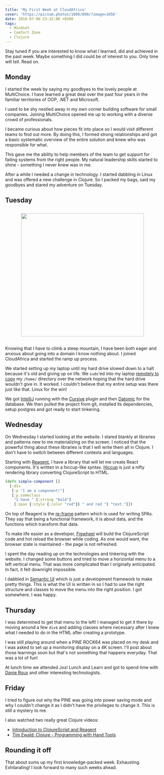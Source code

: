 ```yaml
---
title: 'My First Week at CloudAfrica'
cover: 'https://picsum.photos/1600/800/?image=1056'
date: 2018-07-06 23:32:00 +0200
tags:
  - Mindset
  - Comfort Zone
  - Clojure
---
```


Stay tuned if you are interested to know what I learned, did and achieved in the past week. Maybe something I did could be of interest to you. Only time will tell. Read on.

## Monday

I started the week by saying my goodbyes to the lovely people at MultiChoice. I have learned a great deal over the past four years in the familiar territories of OOP, .NET and Microsoft.

I used to be shy nestled away in my own corner building software for small companies. Joining MultiChoice opened me up to working with a diverse crowd of professionals.

I became curious about how pieces fit into place so I would visit different teams to find out more. By doing this, I formed strong relationships and got a basic systematic overview of the entire solution and knew who was responsible for what.

This gave me the ability to help members of the team to get support for failing systems from the right people. My natural leadership skills started to shine - something I never knew was in me.

After a while I needed a change in technology. I started dabbling in Linux and was offered a new challenge in Clojure. So I packed my bags, said my goodbyes and stared my adventure on Tuesday.

## Tuesday

<div style="text-align:center;margin:30px;">
    <a href="https://www.cloudafrica.net/" target="_blank" nofollow>
        <img src="/images/cloud-africa.svg" style="width:400px" />
    </a>
</div>

Knowing that I have to climb a steep mountain, I have been both eager and anxious about going into a domain I know nothing about. I joined CloudAfrica and started the ramp up process.

We started setting up my laptop until my hard drive slowed down to a halt because it's old and giving up on life. We `sudo`'ed into my laptop [remotely to copy](https://stackoverflow.com/questions/14928382/how-can-i-get-a-folder-from-remote-machine-to-local-machine) my `/home/` directory over the network hoping that the hard drive wouldn't give in. It worked. I couldn't believe that my entire setup was there just like that. Linux for the win!

We got [IntelliJ](https://www.jetbrains.com/idea/) running with the [Cursive](https://cursive-ide.com/) plugin and then [Datomic](https://www.datomic.com/) for the database. We then pulled the project from git, installed its dependencies, setup postgres and got ready to start tinkering.

## Wednesday

On Wednesday I started looking at the website. I stared blankly at libraries and patterns new to me materializing on the screen. I noticed that the powerful thing about these libraries is that I will write them all in Clojure. I don't have to switch between different contexts and languages.

Starting with [Reagent](http://reagent-project.github.io/), I have a library that will let me create React components. It's written in a hiccup-like syntax. [Hiccup](https://github.com/weavejester/hiccup) is just a nifty rendering library converting ClojureScript to HTML.

```clojure
(defn simple-component []
  [:div
   [:p "I am a component!"]
   [:p.someclass
    "I have " [:strong "bold"]
    [:span {:style {:color "red"}} " and red "] "text."]])
```

On top of Reagent is the [re-frame](https://github.com/Day8/re-frame) pattern which is used for writing SPAs. They say that being a functional framework, it is about data, and the functions which transform that data.

To make life easier as a developer, [Figwheel](https://github.com/bhauman/lein-figwheel) will build the ClojureScript code and hot reload the browser while coding. As one would want, the browser state is maintained - the page is not refreshed.

I spent the day reading up on the technologies and tinkering with the website. I changed some buttons and tried to move a horizontal menu to a left vertical menu. That was more complicated than I originally anticipated. In fact, it felt downright impossible.

I dabbled in [Semantic UI](https://semantic-ui.com/) which is just a development framework to make pretty things. This is what the UI is written in so I had to use the right structure and classes to move the menu into the right position. I got somewhere. I was happy.

## Thursday

I was determined to get that menu to the left! I managed to get it there by moving around a few `div`s and adding classes where necessary after I knew what I needed to do in the HTML after creating a prototype.

I was still playing around when a PINE ROCK64 was placed on my desk and I was asked to set up a monitoring display on a 4K screen. I'll post about those learnings soon but that's not something that happens everyday. That was a lot of fun!

At lunch time we attended Jozi Lunch and Learn and got to spend time with [Danie Roux](http://www.danieroux.com/) and other interesting technologists.

## Friday

I tried to figure out why the PINE was going into power saving mode and why I couldn't change it as I didn't have the privileges to change it. This is still a mystery to me.

I also watched two really great Clojure videos:

- [Introduction to ClojureScript and Reagent](https://www.youtube.com/watch?v=wq6ctyZBb0A)
- [Tim Ewald: Clojure - Programming with Hand Tools](https://www.youtube.com/watch?v=ShEez0JkOFw)

## Rounding it off

That about sums up my first knowledge-packed week. Exhausting. Exhilarating! I look forward to many such weeks ahead.
